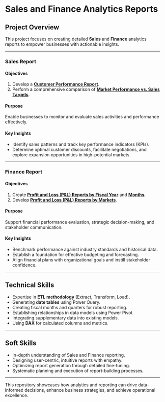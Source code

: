 # Sales and Finance Analytics Reports

## Project Overview  

This project focuses on creating detailed **Sales** and **Finance** analytics reports to empower businesses with actionable insights.  

---

### Sales Report  
#### Objectives  
1. Develop a **[Customer Performance Report](https://github.com/Pavanr3074/Excel-Sales-Analytics/blob/main/Customer%20Performance%20Report.pdf)**.  
2. Perform a comprehensive comparison of **[Market Performance vs. Sales Targets](https://github.com/Pavanr3074/Excel-Sales-Analytics/blob/main/Market%20Performance%20vs%20Target%20Report.pdf)**.  

#### Purpose  
Enable businesses to monitor and evaluate sales activities and performance effectively.  

#### Key Insights  
- Identify sales patterns and track key performance indicators (KPIs).  
- Determine optimal customer discounts, facilitate negotiations, and explore expansion opportunities in high-potential markets.  

---

### Finance Report  
#### Objectives  
1. Create **[Profit and Loss (P&L) Reports by Fiscal Year](https://github.com/Pavanr3074/Excel-Sales-Analytics/blob/main/P%26L%20Statement%20by%20Fiscal%20Year.pdf)** and **[Months](https://github.com/Pavanr3074/Excel-Sales-Analytics/blob/main/P%26L%20Statement%20by%20Months.pdf)**.  
2. Develop **[Profit and Loss (P&L) Reports by Markets](https://github.com/Pavanr3074/Excel-Sales-Analytics/blob/main/P%26L%20Statement%20by%20Markets.pdf)**.  

#### Purpose  
Support financial performance evaluation, strategic decision-making, and stakeholder communication.  

#### Key Insights  
- Benchmark performance against industry standards and historical data.  
- Establish a foundation for effective budgeting and forecasting.  
- Align financial plans with organizational goals and instill stakeholder confidence.  

---

## Technical Skills  
- Expertise in **ETL methodology** (Extract, Transform, Load).  
- Generating **date tables** using Power Query.  
- Creating fiscal months and quarters for robust reporting.  
- Establishing relationships in data models using Power Pivot.  
- Integrating supplementary data into existing models.  
- Using **DAX** for calculated columns and metrics.  

---

## Soft Skills  
- In-depth understanding of Sales and Finance reporting.  
- Designing user-centric, intuitive reports with empathy.  
- Optimizing report generation through detailed fine-tuning.  
- Systematic planning and execution of report-building processes.  

---

This repository showcases how analytics and reporting can drive data-informed decisions, enhance business strategies, and achieve operational excellence.
